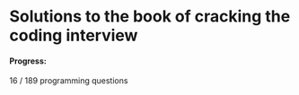 # Solutions to the book of cracking the coding interview

#### Progress:

16 / 189 programming questions